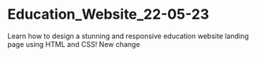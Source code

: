 # Education_Website_22-05-23
Learn how to design a stunning and responsive education website landing page using HTML and CSS!
New change
